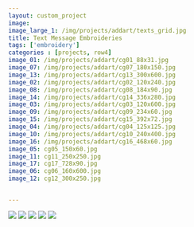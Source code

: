 ```yaml
---
layout: custom_project
image: 
image_large_1: /img/projects/addart/texts_grid.jpg
title: Text Message Embroideries
tags: ['embroidery']
categories : [projects, row4]
image_01: /img/projects/addart/cg01_88x31.jpg
image_07: /img/projects/addart/cg07_180x150.jpg 
image_13: /img/projects/addart/cg13_300x600.jpg
image_02: /img/projects/addart/cg02_120x240.jpg
image_08: /img/projects/addart/cg08_184x90.jpg
image_14: /img/projects/addart/cg14_336x280.jpg
image_03: /img/projects/addart/cg03_120x600.jpg 
image_09: /img/projects/addart/cg09_234x60.jpg
image_15: /img/projects/addart/cg15_392x72.jpg
image_04: /img/projects/addart/cg04_125x125.jpg
image_10: /img/projects/addart/cg10_240x400.jpg
image_16: /img/projects/addart/cg16_468x60.jpg
image_05: cg05_150x60.jpg
image_11: cg11_250x250.jpg
image_17: cg17_728x90.jpg
image_06: cg06_160x600.jpg
image_12: cg12_300x250.jpg


---
```


<div class="grid_12">
	<img src="{{ page.image_01 }}" >
  <img src="{{ page.image_02 }}">
  <img src="{{ page.image_03 }}">
  <img src="{{ page.image_04 }}">
  <img src="{{ page.image_05 }}">
</div>

	